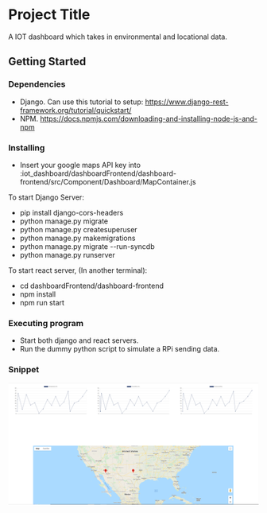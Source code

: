 # Project Title

A IOT dashboard which takes in environmental and locational data.

## Getting Started

### Dependencies

* Django. Can use this tutorial to setup: https://www.django-rest-framework.org/tutorial/quickstart/
* NPM. https://docs.npmjs.com/downloading-and-installing-node-js-and-npm

### Installing

* Insert your google maps API key into :iot_dashboard/dashboardFrontend/dashboard-frontend/src/Component/Dashboard/MapContainer.js

To start Django Server:
* pip install django-cors-headers
* python manage.py migrate
* python manage.py createsuperuser 
* python manage.py makemigrations
* python manage.py migrate --run-syncdb
* python manage.py runserver

To start react server, (In another terminal):
* cd dashboardFrontend/dashboard-frontend
* npm install
* npm run start

### Executing program

* Start both django and react servers.
* Run the dummy python script to simulate a RPi sending data.


### Snippet
![Alt text](IOTSnippet.PNG)
